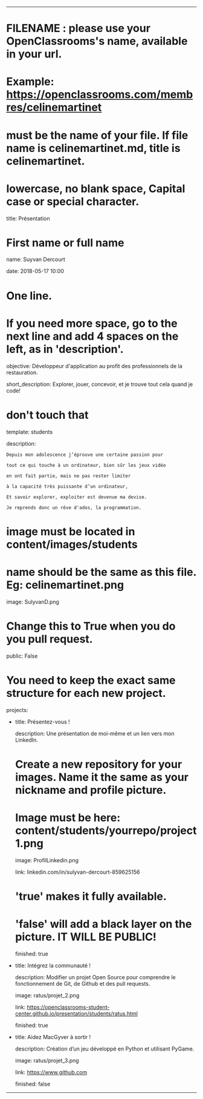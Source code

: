 ---


# FILENAME : please use your OpenClassrooms's name, available in your url.

# Example: https://openclassrooms.com/membres/celinemartinet

# must be the name of your file. If file name is celinemartinet.md, title is celinemartinet.

# lowercase, no blank space, Capital case or special character.

title: Présentation


# First name or full name

name: Suyvan Dercourt

date: 2018-05-17 10:00


# One line.

# If you need more space, go to the next line and add 4 spaces on the left, as in 'description'.

objective: Développeur d'application au profit des professionnels de la restauration.

short_description: Explorer, jouer, concevoir, et je trouve tout cela quand je code!


# don't touch that

template: students

description:

    Depuis mon adolescence j’éprouve une certaine passion pour 

    tout ce qui touche à un ordinateur, bien sûr les jeux vidéo 

    en ont fait partie, mais ne pas rester limiter 

    à la capacité très puissante d’un ordinateur,

    Et savoir explorer, exploiter est devenue ma devise.

    Je reprends donc un rêve d'ados, la programmation.



# image must be located in content/images/students

# name should be the same as this file. Eg: celinemartinet.png

image: SulyvanD.png


# Change this to True when you do you pull request.

public: False


# You need to keep the exact same structure for each new project.

projects:

  - title: Présentez-vous !

    description: Une présentation de moi-même et un lien vers mon LinkedIn.

    # Create a new repository for your images. Name it the same as your nickname and profile picture.

    # Image must be here: content/students/yourrepo/project1.png

    image: ProfilLinkedin.png

    link: linkedin.com/in/sulyvan-dercourt-859625156

    # 'true' makes it fully available.

    # 'false' will add a black layer on the picture. IT WILL BE PUBLIC!

    finished: true

  - title: Intégrez la communauté !

    description: Modifier un projet Open Source pour comprendre le fonctionnement de Git, de Github et des pull requests. 

    image: ratus/projet_2.png

    link: https://openclassrooms-student-center.github.io/presentation/students/ratus.html

    finished: true

  - title: Aidez MacGyver à sortir !

    description: Création d’un jeu développé en Python et utilisant PyGame.

    image: ratus/projet_3.png

    link: https://www.github.com

    finished: false

---